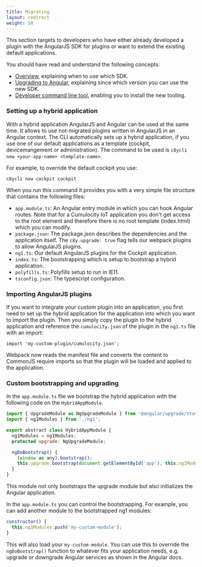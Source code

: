 ```yaml
---
title: Migrating
layout: redirect
weight: 50
---
```



This section targets to developers who have either already developed a plugin with the AngularJS SDK for plugins or want to extend the existing default applications.

You should have read and understand the following concepts:

* [Overview](/web/angular#overview), explaining when to use which SDK.
* [Upgrading to Angular](/web/background), explaining since which version you can use the new SDK.
* [Developer command line tool](/web/angular#developer-command-line-tool), enabling you to install the new tooling.


### Setting up a hybrid application

With a hybrid application AngularJS and Angular can be used at the same time. It allows to use not-migrated plugins written in AngularJS in an Angular context. The CLI automatically sets up a hybrid application, if you use one of our default applications as a template (cockpit, devicemangement or administration). The command to be used is `c8ycli new <your-app-name> <template-name>`.

For example, to override the default cockpit you use:

```
c8ycli new cockpit cockpit
```

When you run this command it provides you with a very simple file structure that contains the following files:

 - `app.module.ts`: An Angular entry module in which you can hook Angular routes. Note that for a Cumulocity IoT application you don't get access to the root element and therefore there is no root template (index.html) which you can modify.
 - `package.json`: The package.json describes the dependencies and the application itself. The `c8y.upgrade: true` flag tells our webpack plugins to allow AngularJS plugins.
 - `ng1.ts`: Our default AngularJS plugins for the Cockpit application.
 - `index.ts`: The bootstrapping which is setup to bootstrap a hybrid application.
 - `polyfills.ts`: Polyfills setup to run in IE11.
 - `tsconfig.json`: The typescript configuration.

### Importing AngularJS plugins

If you want to integrate your custom plugin into an application, you first need to set up the hybrid application for the application into which you want to import the plugin. Then you simply copy the plugin to the hybrid application and reference the `cumulocity.json` of the plugin in the `ng1.ts` file with an import:

```
import 'my-custom-plugin/cumulocity.json';
```

Webpack now reads the manifest file and converts the content to CommonJS require imports so that the plugin will be loaded and applied to the application.

### Custom bootstrapping and upgrading

In the `app.module.ts` file we bootstrap the hybrid application with the following code on the `HybridAppModule`.

```js
import { UpgradeModule as NgUpgradeModule } from '@angular/upgrade/static';
import { ng1Modules } from './ng1';

export abstract class HybridAppModule {
  ng1Modules = ng1Modules;
  protected upgrade: NgUpgradeModule;

  ngDoBootstrap() {
    (window as any).bootstrap();
    this.upgrade.bootstrap(document.getElementById('app'), this.ng1Modules, { strictDi: false });
  }
}
```

This module not only bootstraps the upgrade module but also initializes the Angular application.

In the `app.module.ts` you can control the bootstrapping. For example, you can add another module to the bootstrapped ng1 modules:

```js
constructor() {
  this.ng1Modules.push('my-custom-module');
}
```

This will also load your `my-custom-module`. You can use this to override the `ngDoBootstrap()` function to whatever fits your application needs, e.g. upgrade or downgrade Angular services as shown in the Angular docs.
